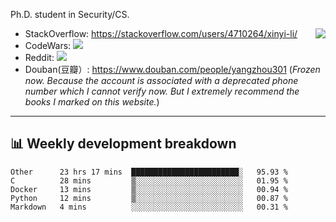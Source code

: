 Ph.D. student in Security/CS.

<img align="right" src="https://github-readme-stats.vercel.app/api?username=li-xin-yi&count_private=true&show_icons=true&hide_title=true&theme=tokyonight" />

- StackOverflow: https://stackoverflow.com/users/4710264/xinyi-li/
- CodeWars: [![](https://www.codewars.com/users/xy-li/badges/micro)](https://www.codewars.com/users/xy-li/)
- Reddit: [![](https://img.shields.io/reddit/user-karma/combined/xy-li?style=social)](https://www.reddit.com/user/xy-li/)
- Douban(豆瓣）: https://www.douban.com/people/yangzhou301  (*Frozen now. Because the account is associated with a deprecated phone number which I cannot verify now. But I extremely recommend the books I marked on this website.*)

---

## 📊 Weekly development breakdown

<!--START_SECTION:waka-->
```text
Other      23 hrs 17 mins  ████████████████████████░   95.93 % 
C          28 mins         ▒░░░░░░░░░░░░░░░░░░░░░░░░   01.95 % 
Docker     13 mins         ▒░░░░░░░░░░░░░░░░░░░░░░░░   00.94 % 
Python     12 mins         ▒░░░░░░░░░░░░░░░░░░░░░░░░   00.87 % 
Markdown   4 mins          ░░░░░░░░░░░░░░░░░░░░░░░░░   00.31 % 
```
<!--END_SECTION:waka-->

